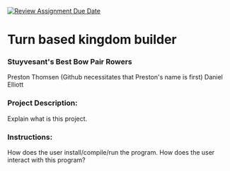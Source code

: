 [![Review Assignment Due Date](https://classroom.github.com/assets/deadline-readme-button-24ddc0f5d75046c5622901739e7c5dd533143b0c8e959d652212380cedb1ea36.svg)](https://classroom.github.com/a/SQs7pKlr)
# Turn based kingdom builder

### Stuyvesant's Best Bow Pair Rowers

Preston Thomsen (Github necessitates that Preston's name is first)
Daniel Elliott
### Project Description:

Explain what is this project.
  
### Instructions:

How does the user install/compile/run the program.
How does the user interact with this program?
